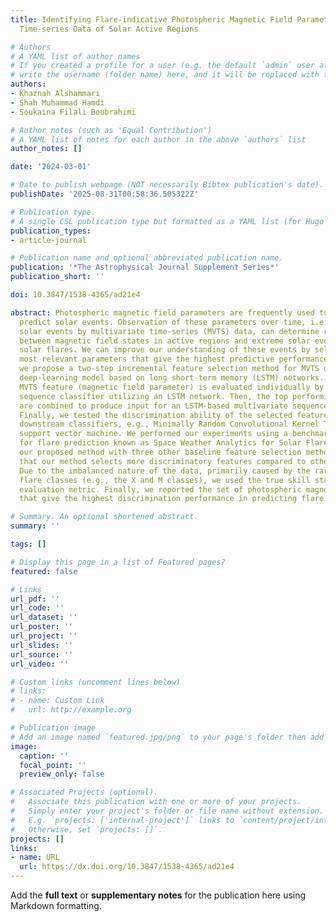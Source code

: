 ```yaml
---
title: Identifying Flare-indicative Photospheric Magnetic Field Parameters from Multivariate
  Time-series Data of Solar Active Regions

# Authors
# A YAML list of author names
# If you created a profile for a user (e.g. the default `admin` user at `content/authors/admin/`), 
# write the username (folder name) here, and it will be replaced with their full name and linked to their profile.
authors:
- Khaznah Alshammari
- Shah Muhammad Hamdi
- Soukaina Filali Boubrahimi

# Author notes (such as 'Equal Contribution')
# A YAML list of notes for each author in the above `authors` list
author_notes: []

date: '2024-03-01'

# Date to publish webpage (NOT necessarily Bibtex publication's date).
publishDate: '2025-08-31T00:58:36.505322Z'

# Publication type.
# A single CSL publication type but formatted as a YAML list (for Hugo requirements).
publication_types:
- article-journal

# Publication name and optional abbreviated publication name.
publication: '*The Astrophysical Journal Supplement Series*'
publication_short: ''

doi: 10.3847/1538-4365/ad21e4

abstract: Photospheric magnetic field parameters are frequently used to analyze and
  predict solar events. Observation of these parameters over time, i.e., representing
  solar events by multivariate time-series (MVTS) data, can determine relationships
  between magnetic field states in active regions and extreme solar events, e.g.,
  solar flares. We can improve our understanding of these events by selecting the
  most relevant parameters that give the highest predictive performance. In this study,
  we propose a two-step incremental feature selection method for MVTS data using a
  deep-learning model based on long short-term memory (LSTM) networks. First, each
  MVTS feature (magnetic field parameter) is evaluated individually by a univariate
  sequence classifier utilizing an LSTM network. Then, the top performing features
  are combined to produce input for an LSTM-based multivariate sequence classifier.
  Finally, we tested the discrimination ability of the selected features by training
  downstream classifiers, e.g., Minimally Random Convolutional Kernel Transform and
  support vector machine. We performed our experiments using a benchmark data set
  for flare prediction known as Space Weather Analytics for Solar Flares. We compared
  our proposed method with three other baseline feature selection methods and demonstrated
  that our method selects more discriminatory features compared to other methods.
  Due to the imbalanced nature of the data, primarily caused by the rarity of minority
  flare classes (e.g., the X and M classes), we used the true skill statistic as the
  evaluation metric. Finally, we reported the set of photospheric magnetic field parameters
  that give the highest discrimination performance in predicting flare classes.

# Summary. An optional shortened abstract.
summary: ''

tags: []

# Display this page in a list of Featured pages?
featured: false

# Links
url_pdf: ''
url_code: ''
url_dataset: ''
url_poster: ''
url_project: ''
url_slides: ''
url_source: ''
url_video: ''

# Custom links (uncomment lines below)
# links:
# - name: Custom Link
#   url: http://example.org

# Publication image
# Add an image named `featured.jpg/png` to your page's folder then add a caption below.
image:
  caption: ''
  focal_point: ''
  preview_only: false

# Associated Projects (optional).
#   Associate this publication with one or more of your projects.
#   Simply enter your project's folder or file name without extension.
#   E.g. `projects: ['internal-project']` links to `content/project/internal-project/index.md`.
#   Otherwise, set `projects: []`.
projects: []
links:
- name: URL
  url: https://dx.doi.org/10.3847/1538-4365/ad21e4
---
```


Add the **full text** or **supplementary notes** for the publication here using Markdown formatting.
